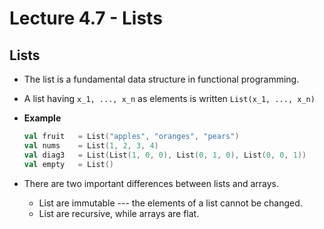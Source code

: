 # Lecture 4.7 - Lists
## Lists
* The list is a fundamental data structure in functional programming.
* A list having `x_1, ..., x_n` as elements is written `List(x_1, ..., x_n)`
* **Example**

	```scala
	val fruit 	= List("apples", "oranges", "pears")
	val nums 	= List(1, 2, 3, 4)
	val diag3 	= List(List(1, 0, 0), List(0, 1, 0), List(0, 0, 1))
	val empty 	= List()
	```

* There are two important differences between lists and arrays.
	* List are immutable --- the elements of a list cannot be changed.
	* List are recursive, while arrays are flat. 